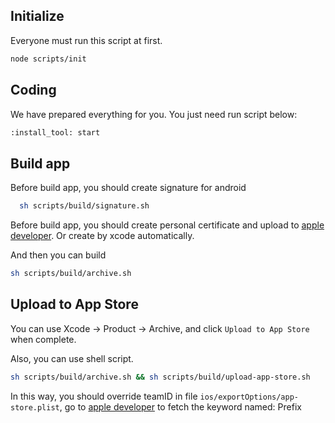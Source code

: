## Initialize
Everyone must run this script at first.
```bash
node scripts/init
```

## Coding
We have prepared everything for you. You just need run script below:
```bash
:install_tool: start
```

## Build app
Before build app, you should create signature for android
```bash
  sh scripts/build/signature.sh
```
Before build app, you should create personal certificate and upload to [apple developer](https://developer.apple.com/account/ios/certificate). Or create by xcode automatically.

And then you can build

```bash
sh scripts/build/archive.sh
```

## Upload to App Store
You can use Xcode -> Product -> Archive, and click `Upload to App Store` when complete.

Also, you can use shell script.

```bash
sh scripts/build/archive.sh && sh scripts/build/upload-app-store.sh
```

In this way, you should override teamID in file `ios/exportOptions/app-store.plist`, go to [apple developer](https://developer.apple.com/account/ios/identifier/bundle) to fetch the keyword named: Prefix
